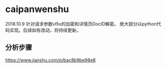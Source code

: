 # caipanwenshu
2018.10.9 针对请求参数vl5x的加密和详情页DocID解密。
绝大部分以python代码实现。后续如有改动，将持续更新。

## 分析步骤
https://www.jianshu.com/p/bac8b9be98e8
